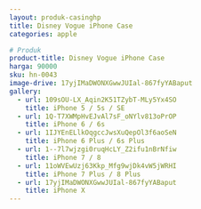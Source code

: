 ```yaml
---
layout: produk-casinghp
title: Disney Vogue iPhone Case
categories: apple

# Produk
product-title: Disney Vogue iPhone Case
harga: 90000
sku: hn-0043
image-drive: 17yjIMaDWONXGwwJUIal-867fyYABaput
gallery:
  - url: 109sOU-LX_Aqin2K51TZybT-MLy5Yx4SO
    title: iPhone 5 / 5s / SE
  - url: 1Q-T7XWMpHvEJvAl7sF_oNYlv813oPrOP
    title: iPhone 6 / 6s
  - url: 1IJYEnELlkOqgccJwsXuQepOl3f6aoSeN
    title: iPhone 6 Plus / 6s Plus
  - url: 1--7l7wjzgi0ruqHcLY_Z2ifu1nBrNfiw
    title: iPhone 7 / 8
  - url: 11oWVEwUzj63Kkp_Mfg9wjDk4vW5jWRHI
    title: iPhone 7 Plus / 8 Plus
  - url: 17yjIMaDWONXGwwJUIal-867fyYABaput
    title: iPhone X
---
```

